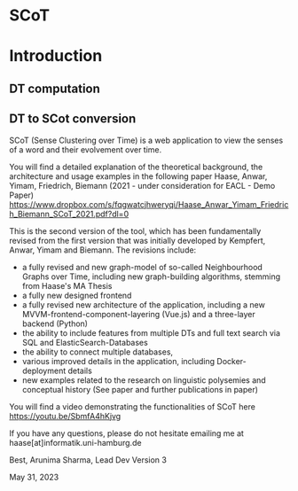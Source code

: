 # SCoT

# Introduction

## DT computation

## DT to SCot conversion

SCoT (Sense Clustering over Time) is a web application to view the senses of a word and their evolvement over time. 

You will find a detailed explanation of the theoretical background, the architecture and usage examples in the following paper
Haase, Anwar, Yimam, Friedrich, Biemann (2021 - under consideration for EACL - Demo Paper)
https://www.dropbox.com/s/fqgwatcjhweryqi/Haase_Anwar_Yimam_Friedrich_Biemann_SCoT_2021.pdf?dl=0

This is the second version of the tool, which has been fundamentally revised from the first version that was initially developed by 
Kempfert, Anwar, Yimam and Biemann. The revisions include:
- a fully revised and new graph-model of so-called Neighbourhood Graphs over Time, including new graph-building algorithms, stemming from Haase's MA Thesis 
- a fully new designed frontend
- a fully revised new architecture of the application, including a new MVVM-frontend-component-layering (Vue.js) and a three-layer backend (Python)
- the ability to include features from multiple DTs and full text search via SQL and ElasticSearch-Databases
- the ability to connect multiple databases,
- various improved details in the application, including Docker-deployment details
- new examples related to the research on linguistic polysemies and conceptual history (See paper and further publications in paper)

You will find a video demonstrating the functionalities of SCoT here
https://youtu.be/SbmfA4hKjvg

If you have any questions, please do not hesitate emailing me at haase[at]informatik.uni-hamburg.de

Best, Arunima Sharma, Lead Dev Version 3

May 31, 2023


